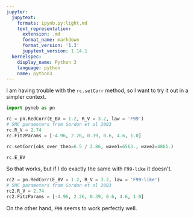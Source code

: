 ```yaml
---
jupyter:
  jupytext:
    formats: ipynb,py:light,md
    text_representation:
      extension: .md
      format_name: markdown
      format_version: '1.3'
      jupytext_version: 1.14.1
  kernelspec:
    display_name: Python 3
    language: python
    name: python3
---
```


I am having trouble with the `rc.setCorr` method, so I want to try it out in a simpler context. 

```python
import pyneb as pn
```

```python
rc = pn.RedCorr(E_BV = 1.2, R_V = 3.2, law = 'F99')
# SMC parameters from Gordon et al 2003
rc.R_V = 2.74
rc.FitzParams = [-4.96, 2.26, 0.39, 0.6, 4.6, 1.0]
```

```python
rc.setCorr(obs_over_theo=6.5 / 2.86, wave1=6563., wave2=4861.)
```

```python
rc.E_BV
```

So that works, but if I do exactly the same with `F99-like` it doesn't.

```python
rc2 = pn.RedCorr(E_BV = 1.2, R_V = 3.2, law = 'F99-like')
# SMC parameters from Gordon et al 2003
rc2.R_V = 2.74
rc2.FitzParams = [-4.96, 2.26, 0.39, 0.6, 4.6, 1.0]
```

On the other hand, `F99` seems to work perfectly well.

```python

```
